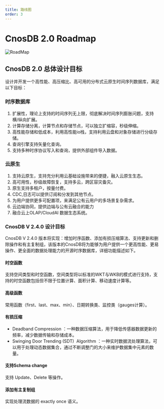 ```yaml
---
title: 路线图
order: 3
---
```


# CnosDB 2.0 Roadmap

![RoadMap](/img/RoadMap.png)

## CnosDB 2.0 总体设计目标

设计并开发一个高性能、高压缩比、高可用的分布式云原生时间序列数据库，满足以下目标：

### 时序数据库

1. 扩展性，理论上支持的时间序列无上限，彻底解决时间序列膨胀问题，支持横/纵向扩展。
2. 计算存储分离，计算节点和存储节点，可以独立扩缩容，秒级伸缩。
3. 高性能存储和低成本，利用高性能io栈，支持利用云盘和对象存储进行分级存储。
4. 查询引擎支持矢量化查询。
5. 支持多种时序协议写入和查询，提供外部组件导入数据。

### 云原生

1. 支持云原生，支持充分利用云基础设施带来的便捷，融入云原生生态。
2. 高可用性，秒级故障恢复，支持多云，跨区容灾备灾。
3. 原生支持多租户，按量付费。
4. CDC,日志可以提供订阅和分发到其他节点。
5. 为用户提供更多可配置项，来满足公有云用户的多场景复杂需求。
6. 云边端协同，提供边端与公有云融合的能力
7. 融合云上OLAP/CloudAI 数据生态系统。

### CnosDB V 2.4.0 设计目标

CnosDB V 2.4.0 版本将实现：增加时序函数、添加有损压缩算法、支持更新和删除操作和有主复制组，该版本的CnosDB将为能够为用户提供一个更高性能、更易操作、更全面的数据处理能力的开源时序数据库，详细功能描述如下。

#### 时空函数

支持空间类型和时空函数，空间类型将以标准的WKT与WKB的模式进行支持，支持的时空函数包括但不限于位置计算、面积计算、移动速度计算等。

#### 高级函数

常用函数（first、last、max、min）、日期转换类、监控类（gauges计算）。

#### 有损压缩

- Deadband Compression ：一种数据压缩算法，用于降低传感器数据更新的频率，减少数据传输和存储成本。
- Swinging Door Trending (SDT)  Algorithm ：一种实时数据流处理算法，可以用于处理动态数据集合，通过不断调整门的大小来维护数据集中元素的数量。

#### 支持Schema change

支持 Update、Delete 等操作。

#### 添加有主复制组

实现处理流数据的 exactly once 语义。
